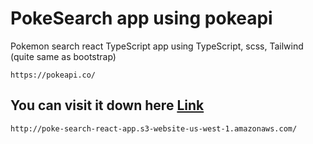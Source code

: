 # PokeSearch app using pokeapi

Pokemon search react TypeScript app using TypeScript, scss, Tailwind (quite same as bootstrap)

`https://pokeapi.co/`

## You can visit it down here [Link](http://poke-search-react-app.s3-website-us-west-1.amazonaws.com/)
`http://poke-search-react-app.s3-website-us-west-1.amazonaws.com/`
